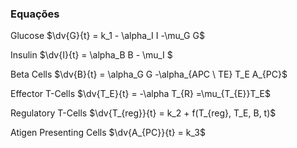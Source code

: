 ### Equações

Glucose 
$\dv{G}{t} = k_1 - \alpha_I I -\mu_G G$

Insulin
$\dv{I}{t} = \alpha_B B - \mu_I $

Beta Cells
$\dv{B}{t} = \alpha_G G -\alpha_{APC \ TE} T_E A_{PC}$

Effector T-Cells
$\dv{T_E}{t} = -\alpha T_{R} =\mu_{T_{E}}T_E$

Regulatory T-Cells 
$\dv{T_{reg}}{t} = k_2 + f(T_{reg}, T_E, B, t)$

Atigen Presenting Cells
$\dv{A_{PC}}{t} = k_3$


